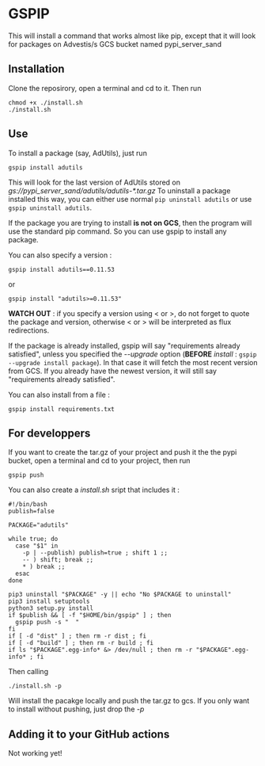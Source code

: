 # GSPIP

This will install a command that works almost like pip, except that it will look for packages on Advestis/s GCS
 bucket named pypi_server_sand
 
## Installation

Clone the reposirory, open a terminal and cd to it. Then run
```
chmod +x ./install.sh
./install.sh
```

## Use

To install a package (say, AdUtils), just run

```
gspip install adutils
```

This will look for the last version of AdUtils stored on *gs://pypi_server_sand/adutils/adutils-\*.tar.gz*
To uninstall a package installed this way, you can either use normal `pip uninstall adutils` or use `gspip uninstall
 adutils`.
 
If the package you are trying to install **is not on GCS**, then the program will use the standard pip command. So you
can use gspip to install any package. 

You can also specify a version :

```
gspip install adutils==0.11.53
```

or

```
gspip install "adutils>=0.11.53"
```

**WATCH OUT** : if you specify a version using < or >, do not forget to quote the package and version, otherwise
 < or > will be interpreted as flux redirections.

If the package is already installed, gspip will say "requirements already satisfied", unless you specified the
 *--upgrade* option (**BEFORE** *install* : `gspip --upgrade install package`). In that case it will fetch the most
  recent version from GCS. If you already have the newest version, it will still say "requirements already satisfied".

You can also install from a file : 

```
gspip install requirements.txt
```

## For developpers

If you want to create the tar.gz of your project and push it the the pypi bucket, open a terminal and cd to your
 project, then run
 
```
gspip push
```

You can also create a *install.sh* sript that includes it : 

```
#!/bin/bash
publish=false

PACKAGE="adutils"

while true; do
  case "$1" in
    -p | --publish) publish=true ; shift 1 ;;
    -- ) shift; break ;;
    * ) break ;;
  esac
done

pip3 uninstall "$PACKAGE" -y || echo "No $PACKAGE to uninstall"
pip3 install setuptools
python3 setup.py install
if $publish && [ -f "$HOME/bin/gspip" ] ; then
  gspip push -s "  "
fi
if [ -d "dist" ] ; then rm -r dist ; fi
if [ -d "build" ] ; then rm -r build ; fi
if ls "$PACKAGE".egg-info* &> /dev/null ; then rm -r "$PACKAGE".egg-info* ; fi
```

Then calling

```
./install.sh -p
```

Will install the pacakge locally and push the tar.gz to gcs. If you only want to install without pushing, just drop
 the *-p*
 
## Adding it to your GitHub actions

Not working yet!